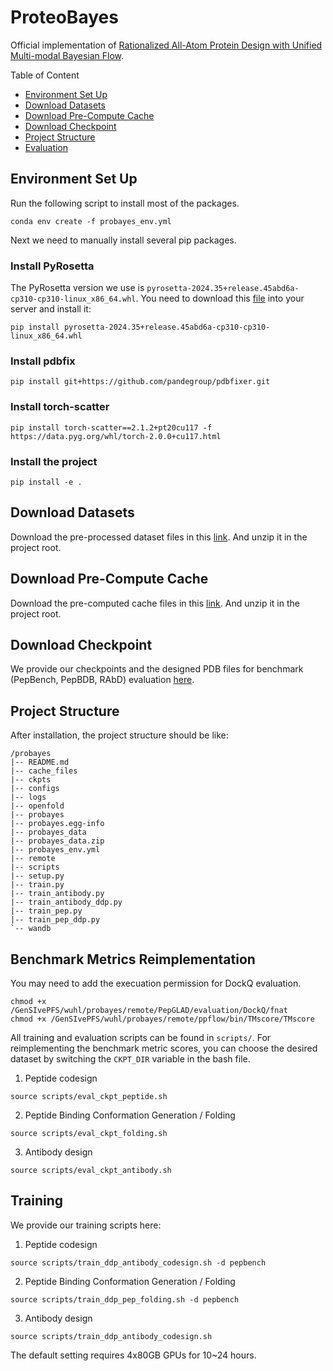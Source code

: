 # ProteoBayes
Official implementation of [Rationalized All-Atom Protein Design with Unified Multi-modal Bayesian Flow](https://openreview.net/forum?id=3p4272zl7q).

Table of Content
- [Environment Set Up](#environment-set-up)
- [Download Datasets](#download-datasets)
- [Download Pre-Compute Cache](#download-pre-compute-cache)
- [Download Checkpoint](#download-checkpoint)
- [Project Structure](#project-structure)
- [Evaluation](#evaluation)
## Environment Set Up
Run the following script to install most of the packages.
```
conda env create -f probayes_env.yml
```
Next we need to manually install several pip packages. 
### Install PyRosetta
The PyRosetta version we use is `pyrosetta-2024.35+release.45abd6a-cp310-cp310-linux_x86_64.whl`.
You need to download this [file](https://graylab.jhu.edu/download/PyRosetta4/archive/release/PyRosetta4.Release.python310.linux.wheel/pyrosetta-2024.35+release.45abd6a-cp310-cp310-linux_x86_64.whl) into your server and install it:
```
pip install pyrosetta-2024.35+release.45abd6a-cp310-cp310-linux_x86_64.whl
```
### Install pdbfix
```
pip install git+https://github.com/pandegroup/pdbfixer.git
```
### Install torch-scatter
```
pip install torch-scatter==2.1.2+pt20cu117 -f https://data.pyg.org/whl/torch-2.0.0+cu117.html
```
### Install the project
```
pip install -e .
```
## Download Datasets
Download the pre-processed dataset files in this [link](https://drive.google.com/file/d/18_zHYOZYiVIMKx0sXe_2xYNFa7l4r3Tc/view?usp=sharing).
And unzip it in the project root.
## Download Pre-Compute Cache
Download the pre-computed cache files in this [link](https://drive.google.com/file/d/18_zHYOZYiVIMKx0sXe_2xYNFa7l4r3Tc/view?usp=sharing).
And unzip it in the project root.

## Download Checkpoint
We provide our checkpoints and the designed PDB files for benchmark (PepBench, PepBDB, RAbD) evaluation [here](https://drive.google.com/drive/folders/1rnqwKgjFAtKvpQXL-fZxp0T10OF5RvxK?usp=drive_link).


## Project Structure
After installation, the project structure should be like:
```
/probayes
|-- README.md
|-- cache_files
|-- ckpts
|-- configs
|-- logs
|-- openfold
|-- probayes
|-- probayes.egg-info
|-- probayes_data
|-- probayes_data.zip
|-- probayes_env.yml
|-- remote
|-- scripts
|-- setup.py
|-- train.py
|-- train_antibody.py
|-- train_antibody_ddp.py
|-- train_pep.py
|-- train_pep_ddp.py
`-- wandb
```

## Benchmark Metrics Reimplementation
You may need to add the execuation permission for DockQ evaluation.
```
chmod +x /GenSIvePFS/wuhl/probayes/remote/PepGLAD/evaluation/DockQ/fnat
chmod +x /GenSIvePFS/wuhl/probayes/remote/ppflow/bin/TMscore/TMscore
```
All training and evaluation scripts can be found in `scripts/`. For reimplementing the benchmark metric scores, you can choose the desired dataset by switching the `CKPT_DIR` variable in the bash file.
1. Peptide codesign
```
source scripts/eval_ckpt_peptide.sh
```
2. Peptide Binding Conformation Generation / Folding
```
source scripts/eval_ckpt_folding.sh
```
3. Antibody design
```
source scripts/eval_ckpt_antibody.sh
```

## Training
We provide our training scripts here:
1. Peptide codesign
```
source scripts/train_ddp_antibody_codesign.sh -d pepbench
```
2. Peptide Binding Conformation Generation / Folding
```
source scripts/train_ddp_pep_folding.sh -d pepbench
```
3. Antibody design
```
source scripts/train_ddp_antibody_codesign.sh
```
The default setting requires 4x80GB GPUs for 10~24 hours.


